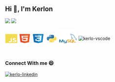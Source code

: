 ## Hi 👋, I'm Kerlon
<div>
 <img src= "https://github-readme-stats.vercel.app/api?username=kerlonfernandes&show_icons=true&theme=radical"/>
  <img height="180em" src="https://github-readme-stats.vercel.app/api/top-langs/?username=kerlonfernandes&layout=compact&langs_count=7&theme=radical"/>
</div>

<div style="display: inline_block"><br>
  <img align="center" alt="kerlo-Js" height="30" width="40" src="https://raw.githubusercontent.com/devicons/devicon/master/icons/javascript/javascript-plain.svg">
  <img align="center" alt="kerlo-HTML" height="30" width="40" src="https://raw.githubusercontent.com/devicons/devicon/master/icons/html5/html5-original.svg">
  <img align="center" alt="kerlo-CSS" height="30" width="40" src="https://raw.githubusercontent.com/devicons/devicon/master/icons/css3/css3-original.svg">
  <img align="center" alt="kerlo-Python" height="30" width="40"src="https://raw.githubusercontent.com/devicons/devicon/master/icons/python/python-original.svg">
    <img align="center" alt="kerlo-sql" height="60" width="60" src="https://raw.githubusercontent.com/devicons/devicon/master/icons/mysql/mysql-original-wordmark.svg">  
  <img align="center" alt="kerlo-vscode" height="30" width="40" src="https://cdn.icon-icons.com/icons2/2107/PNG/512/file_type_vscode_icon_130084.png">
</div>

<div style="display: inlien_block>"><br>
 <h3>Connect With me 😄</h3>

 <a href="https://www.linkedin.com/in/kerlon-fernandes"><img align="center" alt="kerlo-linkedin" height="30" width="40" src="https://cdn-icons-png.flaticon.com/512/174/174857.png"></a>
 </div>
